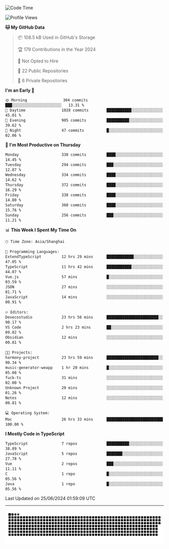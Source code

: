 <!--
<picture>
  <source
    srcset="https://github-readme-stats.vercel.app/api?username=kevinxft&show_icons=true&theme=dark"
    media="(prefers-color-scheme: dark)"
  />
  <source
    srcset="https://github-readme-stats.vercel.app/api?username=kevinxft&show_icons=true"
    media="(prefers-color-scheme: light), (prefers-color-scheme: no-preference)"
  />
  <img src="https://github-readme-stats.vercel.app/api?username=kevinxft&show_icons=true" />
</picture>
-->

<!--START_SECTION:waka-->
![Code Time](http://img.shields.io/badge/Code%20Time-1%2C614%20hrs%2053%20mins-blue)

![Profile Views](http://img.shields.io/badge/Profile%20Views-0-blue)

**🐱 My GitHub Data** 

> 📦 108.5 kB Used in GitHub's Storage 
 > 
> 🏆 179 Contributions in the Year 2024
 > 
> 🚫 Not Opted to Hire
 > 
> 📜 22 Public Repositories 
 > 
> 🔑 6 Private Repositories 
 > 
**I'm an Early 🐤** 

```text
🌞 Morning                304 commits         ███░░░░░░░░░░░░░░░░░░░░░░   13.31 % 
🌆 Daytime                1028 commits        ███████████░░░░░░░░░░░░░░   45.01 % 
🌃 Evening                905 commits         ██████████░░░░░░░░░░░░░░░   39.62 % 
🌙 Night                  47 commits          █░░░░░░░░░░░░░░░░░░░░░░░░   02.06 % 
```
📅 **I'm Most Productive on Thursday** 

```text
Monday                   330 commits         ████░░░░░░░░░░░░░░░░░░░░░   14.45 % 
Tuesday                  294 commits         ███░░░░░░░░░░░░░░░░░░░░░░   12.87 % 
Wednesday                334 commits         ████░░░░░░░░░░░░░░░░░░░░░   14.62 % 
Thursday                 372 commits         ████░░░░░░░░░░░░░░░░░░░░░   16.29 % 
Friday                   338 commits         ████░░░░░░░░░░░░░░░░░░░░░   14.80 % 
Saturday                 360 commits         ████░░░░░░░░░░░░░░░░░░░░░   15.76 % 
Sunday                   256 commits         ███░░░░░░░░░░░░░░░░░░░░░░   11.21 % 
```


📊 **This Week I Spent My Time On** 

```text
🕑︎ Time Zone: Asia/Shanghai

💬 Programming Languages: 
ExtendTypeScript         12 hrs 29 mins      ████████████░░░░░░░░░░░░░   47.05 % 
TypeScript               11 hrs 42 mins      ███████████░░░░░░░░░░░░░░   44.07 % 
Vue.js                   57 mins             █░░░░░░░░░░░░░░░░░░░░░░░░   03.59 % 
JSON                     27 mins             ░░░░░░░░░░░░░░░░░░░░░░░░░   01.71 % 
JavaScript               14 mins             ░░░░░░░░░░░░░░░░░░░░░░░░░   00.91 % 

🔥 Editors: 
Devecostudio             23 hrs 56 mins      ███████████████████████░░   90.17 % 
VS Code                  2 hrs 23 mins       ██░░░░░░░░░░░░░░░░░░░░░░░   09.02 % 
Obsidian                 12 mins             ░░░░░░░░░░░░░░░░░░░░░░░░░   00.81 % 

🐱‍💻 Projects: 
harmony-project          23 hrs 59 mins      ███████████████████████░░   90.34 % 
music-generator-weapp    1 hr 20 mins        █░░░░░░░░░░░░░░░░░░░░░░░░   05.08 % 
fuck-ts                  31 mins             ░░░░░░░░░░░░░░░░░░░░░░░░░   02.00 % 
Unknown Project          20 mins             ░░░░░░░░░░░░░░░░░░░░░░░░░   01.26 % 
Notes                    12 mins             ░░░░░░░░░░░░░░░░░░░░░░░░░   00.81 % 

💻 Operating System: 
Mac                      26 hrs 33 mins      █████████████████████████   100.00 % 
```

**I Mostly Code in TypeScript** 

```text
TypeScript               7 repos             ██████████░░░░░░░░░░░░░░░   38.89 % 
JavaScript               5 repos             ███████░░░░░░░░░░░░░░░░░░   27.78 % 
Vue                      2 repos             ███░░░░░░░░░░░░░░░░░░░░░░   11.11 % 
C                        1 repo              █░░░░░░░░░░░░░░░░░░░░░░░░   05.56 % 
Java                     1 repo              █░░░░░░░░░░░░░░░░░░░░░░░░   05.56 % 
```




 Last Updated on 25/06/2024 01:59:09 UTC
<!--END_SECTION:waka-->

---

<picture>
  <source media="(prefers-color-scheme: dark)" srcset="https://raw.githubusercontent.com/kevinxft/kevinxft/output/github-contribution-grid-snake-dark.svg">
  <source media="(prefers-color-scheme: light)" srcset="https://raw.githubusercontent.com/kevinxft/kevinxft/output/github-contribution-grid-snake.svg">
  <img alt="github contribution grid snake animation" src="https://raw.githubusercontent.com/kevinxft/kevinxft/output/github-contribution-grid-snake.svg">
</picture>